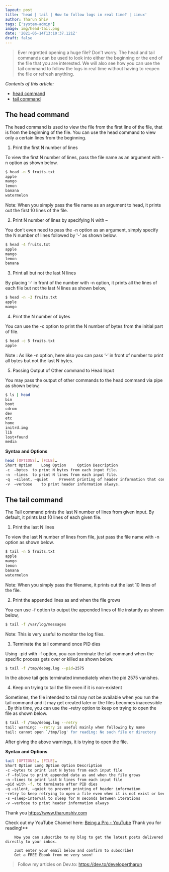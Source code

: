 ```yaml
---
layout: post
title: 'head | tail | How to follow logs in real time? | Linux'
author: Tharun Shiv
tags: ['system-admin']
image: img/head-tail.png
date: '2021-05-14T13:10:37.121Z'
draft: false
---
```


> Ever regretted opening a huge file? Don't worry. The head and tail commands can be used to look into either the beginning or the end of the file that you are interested. We will also see how you can use the tail command to follow the logs in real time without having to reopen the file or refresh anything.

_Contents of this article:_

- [head command](#one)
- [tail command](#two)

<h2 id="one">The head command</h2>

The head command is used to view the file from the first line of the file, that is from the beginning of the file. You can use the head command to view only a certain lines from the beginning.

1. Print the first N number of lines

To view the first N number of lines, pass the file name as an argument with -n option as shown below.

```bash
$ head -n 5 fruits.txt
apple
mango
lemon
banana
watermelon
```

Note: When you simply pass the file name as an argument to head, it prints out the first 10 lines of the file.

2. Print N number of lines by specifying N with –

You don’t even need to pass the -n option as an argument, simply specify the N number of lines followed by '-' as shown below.

```bash
$ head -4 fruits.txt
apple
mango
lemon
banana
```

3. Print all but not the last N lines

By placing ‘-‘ in front of the number with -n option, it prints all the lines of each file but not the last N lines as shown below,

```bash
$ head -n -3 fruits.txt
apple
mango
```

4. Print the N number of bytes

You can use the -c option to print the N number of bytes from the initial part of file.

```bash
$ head -c 5 fruits.txt
apple
```

Note : As like -n option, here also you can pass ‘-‘ in front of number to print all bytes but not the last N bytes.

5. Passing Output of Other command to Head Input

You may pass the output of other commands to the head command via pipe as shown below,

```bash
$ ls | head
bin
boot
cdrom
dev
etc
home
initrd.img
lib
lost+found
media
```

**Syntax and Options**

```bash
head [OPTIONS]… [FILE]…
Short Option 	Long Option 	Option Description
-c 	–bytes 	to print N bytes from each input file.
-n 	–lines 	to print N lines from each input file.
-q 	–silent, –quiet 	Prevent printing of header information that contains file name
-v 	–verbose 	to print header information always.
```

<h2 id="two">The tail command</h2>

The Tail command prints the last N number of lines from given input. By default, it prints last 10 lines of each given file.

1. Print the last N lines

To view the last N number of lines from file, just pass the file name with -n option as shown below.

```bash
$ tail -n 5 fruits.txt
apple
mango
lemon
banana
watermelon
```

Note: When you simply pass the filename, it prints out the last 10 lines of the file.

2. Print the appended lines as and when the file grows

You can use -f option to output the appended lines of file instantly as shown below,

```bash
$ tail -f /var/log/messages
```

Note: This is very useful to monitor the log files.

3. Terminate the tail command once PID dies

Using –pid with -f option, you can terminate the tail command when the specific process gets over or killed as shown below.

```bash
$ tail -f /tmp/debug.log --pid=2575
```

In the above tail gets terminated immediately when the pid 2575 vanishes.

4. Keep on trying to tail the file even if it is non-existent

Sometimes, the file intended to tail may not be available when you run the tail command and it may get created later or the files becomes inaccessible . By this time, you can use the –retry option to keep on trying to open the file as shown below.

```bash
$ tail -f /tmp/debug.log --retry
tail: warning: --retry is useful mainly when following by name
tail: cannot open `/tmp/log' for reading: No such file or directory
```

After giving the above warnings, it is trying to open the file.

**Syntax and Options**

```bash
tail [OPTIONS]… [FILE]…
Short Option Long Option Option Description
-c –bytes to print last N bytes from each input file
-f –follow to print appended data as and when the file grows
-n –lines to print last N lines from each input file
–pid with -f, to terminate after PID dies
-q –silent, –quiet to prevent printing of header information
–retry to keep retrying to open a file even when it is not exist or becomes inaccessible. Useful when it is used with -f
-s –sleep-interval to sleep for N seconds between iterations
-v –verbose to print header information always
```

Thank you
https://www.tharunshiv.com

Check out my YouTube Channel here: <a href="https://www.youtube.com/c/developerTharun">Being a Pro - YouTube</a> Thank you for reading!\*\*

        Now you can subscribe to my blog to get the latest posts delivered directly to your inbox.

        Just enter your email below and confirm to subscribe!
        Get a FREE Ebook from me very soon!

> Follow my articles on Dev.to: https://dev.to/developertharun
